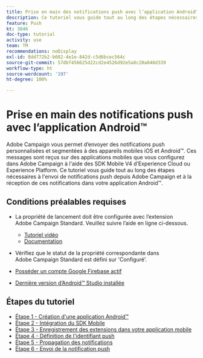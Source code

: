 ```yaml
---
title: Prise en main des notifications push avec l’application Android™
description: Ce tutoriel vous guide tout au long des étapes nécessaires à l'envoi de notifications push depuis Adobe Campaign et à la réception de ces notifications dans votre application Android™.
feature: Push
kt: 3846
doc-type: tutorial
activity: use
team: TM
recommendations: noDisplay
exl-id: 8dd772b2-b082-4e1e-842d-c5d6bcec564c
source-git-commit: 57dbf456625d22cd2e4526d92e5a8c20a048d339
workflow-type: ht
source-wordcount: '197'
ht-degree: 100%

---
```


# Prise en main des notifications push avec l’application Android™

Adobe Campaign vous permet d’envoyer des notifications push personnalisées et segmentées à des appareils mobiles iOS et Android™.
Ces messages sont reçus sur des applications mobiles que vous configurez dans Adobe Campaign à l&#39;aide des SDK Mobile V4 d’Experience Cloud ou Experience Platform.
Ce tutoriel vous guide tout au long des étapes nécessaires à l&#39;envoi de notifications push depuis Adobe Campaign et à la réception de ces notifications dans votre application Android™.

## Conditions préalables requises

* La propriété de lancement doit être configurée avec l’extension Adobe Campaign Standard. Veuillez suivre l’aide en ligne ci-dessous.
   * [Tutoriel vidéo](https://video.tv.adobe.com/v/26224?quality=12)
   * [Documentation](https://experienceleague.adobe.com/docs/campaign-standard-learn/tutorials/communication-channels/mobile/configure-mobile-apps-using-aep-sdk.html?lang=fr)

* Vérifiez que le statut de la propriété correspondante dans Adobe Campaign Standard est défini sur &#39;Configuré&#39;.
* [Posséder un compte Google Firebase actif](https://firebase.google.com)
* [Dernière version d’Android™ Studio installée](https://developer.android.com/studio)

## Étapes du tutoriel

* [Étape 1 - Création d&#39;une application Android™](/help/tutorial-push-notifications-android/create-android-app.md)
* [Étape 2 - Intégration du SDK Mobile](/help/tutorial-push-notifications-android/integrating-with-mobile-sdk.md)
* [Étape 3 - Enregistrement des extensions dans votre application mobile](/help/tutorial-push-notifications-android/register-mobile-extensions.md)
* [Étape 4 - Définition de l&#39;identifiant push](/help/tutorial-push-notifications-android/set-push-identifier.md)
* [Étape 5 - Propagation des notifications](/help/tutorial-push-notifications-android/propagate-notification.md)
* [Étape 6 - Envoi de la notification push](/help/tutorial-push-notifications-android/send-push-notification.md)
